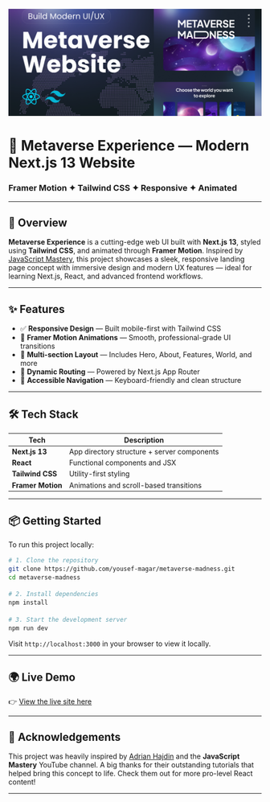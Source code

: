 ![Metaverse Preview](https://raw.githubusercontent.com/yousef-magar/metaverse-madness/main/public/meta.png)

# 🚀 Metaverse Experience — Modern Next.js 13 Website

### Framer Motion ✦ Tailwind CSS ✦ Responsive ✦ Animated

---

## 🧭 Overview

**Metaverse Experience** is a cutting-edge web UI built with **Next.js 13**, styled using **Tailwind CSS**, and animated through **Framer Motion**. Inspired by [JavaScript Mastery](https://www.youtube.com/@JavaScriptMastery), this project showcases a sleek, responsive landing page concept with immersive design and modern UX features — ideal for learning Next.js, React, and advanced frontend workflows.

---

## ✨ Features

* ✅ **Responsive Design** — Built mobile-first with Tailwind CSS
* 🎥 **Framer Motion Animations** — Smooth, professional-grade UI transitions
* 📌 **Multi-section Layout** — Includes Hero, About, Features, World, and more
* 🔀 **Dynamic Routing** — Powered by Next.js App Router
* 🧭 **Accessible Navigation** — Keyboard-friendly and clean structure

---

## 🛠️ Tech Stack

| Tech              | Description                                 |
| ----------------- | ------------------------------------------- |
| **Next.js 13**    | App directory structure + server components |
| **React**         | Functional components and JSX               |
| **Tailwind CSS**  | Utility-first styling                       |
| **Framer Motion** | Animations and scroll-based transitions     |

---

## 📦 Getting Started

To run this project locally:

```bash
# 1. Clone the repository
git clone https://github.com/yousef-magar/metaverse-madness.git
cd metaverse-madness

# 2. Install dependencies
npm install

# 3. Start the development server
npm run dev
```

Visit `http://localhost:3000` in your browser to view it locally.

---

## 🌍 Live Demo

👉 [View the live site here](https://metaverse-madness.vercel.app/)

---

## 🙏 Acknowledgements

This project was heavily inspired by [Adrian Hajdin](https://github.com/adrianhajdin) and the **JavaScript Mastery** YouTube channel. A big thanks for their outstanding tutorials that helped bring this concept to life. Check them out for more pro-level React content!

---
  
